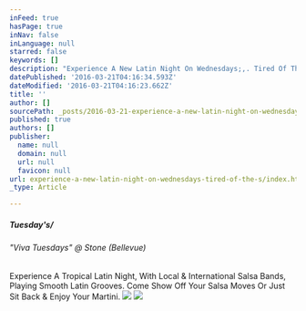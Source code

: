 ```yaml
---
inFeed: true
hasPage: true
inNav: false
inLanguage: null
starred: false
keywords: []
description: "Experience A New Latin Night On Wednesdays;,. Tired Of The Same Old Venues,\_Get Ready To Upgrade Your Thursdays & Dance To The Latin Fusion Of Reggaeton, Top 40, Mambo, & Bachata. Gosa Dj Crew In Rotation."
datePublished: '2016-03-21T04:16:34.593Z'
dateModified: '2016-03-21T04:16:23.662Z'
title: ''
author: []
sourcePath: _posts/2016-03-21-experience-a-new-latin-night-on-wednesdays-tired-of-the-s.md
published: true
authors: []
publisher:
  name: null
  domain: null
  url: null
  favicon: null
url: experience-a-new-latin-night-on-wednesdays-tired-of-the-s/index.html
_type: Article

---
```

##### Tuesday's/

###### "Viva Tuesdays" @ Stone (Bellevue)

Experience A Tropical Latin Night, With Local & International Salsa Bands, Playing Smooth Latin Grooves. Come Show Off Your Salsa Moves Or Just Sit Back & Enjoy Your Martini.
![](https://the-grid-user-content.s3-us-west-2.amazonaws.com/765534b0-bfaa-4162-9372-e2dcc97ea877.jpg)
![](https://the-grid-user-content.s3-us-west-2.amazonaws.com/976444ac-c497-4119-9bef-b2f2fad3726f.jpg)